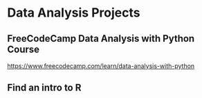 # Data Analysis Projects

## FreeCodeCamp Data Analysis with Python Course
https://www.freecodecamp.com/learn/data-analysis-with-python

## Find an intro to R
